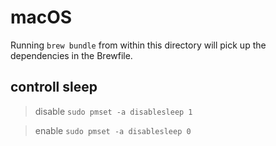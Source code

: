 # macOS

Running `brew bundle` from within this directory will pick up the dependencies in the Brewfile.

## controll sleep

> disable `sudo pmset -a disablesleep 1`

> enable `sudo pmset -a disablesleep 0`
